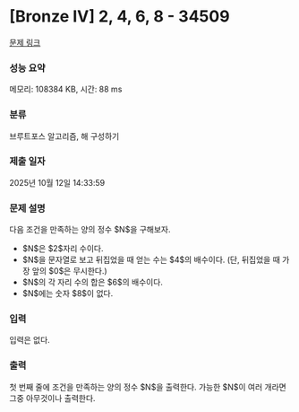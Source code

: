 # [Bronze IV] 2, 4, 6, 8 - 34509 

[문제 링크](https://www.acmicpc.net/problem/34509) 

### 성능 요약

메모리: 108384 KB, 시간: 88 ms

### 분류

브루트포스 알고리즘, 해 구성하기

### 제출 일자

2025년 10월 12일 14:33:59

### 문제 설명

<p>다음 조건을 만족하는 양의 정수 $N$을 구해보자.</p>

<ul>
<li>$N$은 $2$자리 수이다.</li>
<li>$N$을 문자열로 보고 뒤집었을 때 얻는 수는 $4$의 배수이다. (단, 뒤집었을 때 가장 앞의 $0$은 무시한다.)</li>
<li>$N$의 각 자리 수의 합은 $6$의 배수이다.</li>
<li>$N$에는 숫자 $8$이 없다.</li>
</ul>

### 입력 

 <p>입력은 없다.</p>

### 출력 

 <p>첫 번째 줄에 조건을 만족하는 양의 정수 $N$을 출력한다. 가능한 $N$이 여러 개라면 그중 아무것이나 출력한다.</p>

